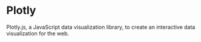 # Plotly
Plotly.js, a JavaScript data visualization library, to create an interactive data visualization for the web.

